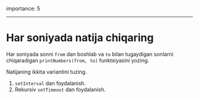 importance: 5

---

# Har soniyada natija chiqaring

Har soniyada sonni `from` dan boshlab va `to` bilan tugaydigan sonlarni chiqaradigan `printNumbers(from, to)` funktsiyasini yozing.

Natijaning ikkita variantini tuzing.

1. `setInterval` dan foydalanish.
2. Rekursiv `setTimeout` dan foydalanish.

